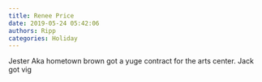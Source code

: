 ```yaml
---
title: Renee Price
date: 2019-05-24 05:42:06
authors: Ripp
categories: Holiday
---
```


 Jester Aka hometown brown got a yuge contract for the arts center.
Jack got vig